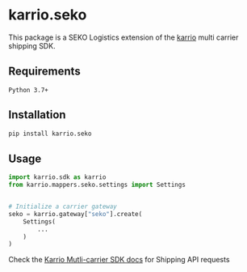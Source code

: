 
# karrio.seko

This package is a SEKO Logistics extension of the [karrio](https://pypi.org/project/karrio) multi carrier shipping SDK.

## Requirements

`Python 3.7+`

## Installation

```bash
pip install karrio.seko
```

## Usage

```python
import karrio.sdk as karrio
from karrio.mappers.seko.settings import Settings


# Initialize a carrier gateway
seko = karrio.gateway["seko"].create(
    Settings(
        ...
    )
)
```

Check the [Karrio Mutli-carrier SDK docs](https://docs.karrio.io) for Shipping API requests
